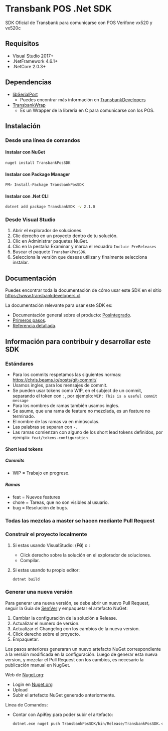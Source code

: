 # Transbank POS .Net SDK

SDK Oficial de Transbank para comunicarse con POS Verifone vx520 y vx520c

## Requisitos

- Visual Studio 2017+
- .NetFramework 4.6.1+
- .NetCore 2.0.3+

## Dependencias

- [libSerialPort](https://sigrok.org/wiki/Libserialport)
  - Puedes encontrar más información en [TransbankDevelopers](https://transbankdevelopers.cl/documentacion/posintegrado#libserialport)
- [TransbankWrap](https://github.com/TransbankDevelopers/transbank-pos-sdk-c)
  - Es un Wrapper de la librería en C para comunicarse con los POS.

## Instalación

### Desde una línea de comandos

#### Instalar con NuGet

```bash
nuget install TransbankPosSDK
```

#### Instalar con Package Manager

```bash
PM> Install-Package TransbankPosSDK
```

#### Instalar con .Net CLI

```bash
dotnet add package TransbankSDK -v 2.1.0
```

### Desde Visual Studio

1. Abrir el explorador de soluciones.
2. Clic derecho en un proyecto dentro de tu solución.
3. Clic en Administrar paquetes NuGet.
4. Clic en la pestaña Examinar y marca el recuadro `Incluir PreReleases`
5. Buscar el paquete `TransbankPosSDK`.
6. Selecciona la versión que deseas utilizar y finalmente selecciona instalar.

## Documentación

Puedes encontrar toda la documentación de cómo usar este SDK en el sitio <https://www.transbankdevelopers.cl>.

La documentación relevante para usar este SDK es:

- Documentación general sobre el producto: [PosIntegrado](https://transbankdevelopers.cl/producto/posintegrado).
- [Primeros pasos](https://transbankdevelopers.cl/documentacion/posintegrado).
- [Referencia detallada](https://transbankdevelopers.cl/referencia/posintegrado).

## Información para contribuir y desarrollar este SDK

### Estándares

- Para los commits respetamos las siguientes normas: <https://chris.beams.io/posts/git-commit/>
- Usamos ingles, para los mensajes de commit.
- Se pueden usar tokens como WIP, en el subject de un commit, separando el token con `:`, por ejemplo: `WIP: This is a useful commit message`
- Para los nombres de ramas también usamos ingles.
- Se asume, que una rama de feature no mezclada, es un feature no terminado.
- El nombre de las ramas va en minúsculas.
- Las palabras se separan con `-`.
- Las ramas comienzan con alguno de los short lead tokens definidos, por ejemplo: `feat/tokens-configuration`

#### Short lead tokens

##### Commits

- WIP = Trabajo en progreso.

##### Ramas

- feat = Nuevos features
- chore = Tareas, que no son visibles al usuario.
- bug = Resolución de bugs.

### Todas las mezclas a master se hacen mediante Pull Request

### Construir el proyecto localmente

1. Si estas usando VisualStudio: (**F6**) o :
    - Click derecho sobre la solución en el explorador de soluciones.
    - Compilar.
2. Si estas usando tu propio editor:

    ```bash
    dotnet build
    ```

### Generar una nueva versión

Para generar una nueva versión, se debe abrir un nuevo Pull Request, seguir la Guía de [SemVer](https://semver.org/) y empaquetar el artefacto NuGet:

1. Cambiar la configuración de la solución a Release.
2. Actualizar el numero de version.
3. Actualizar el Changelog con los cambios de la nueva version.
4. Click derecho sobre el proyecto.
5. Empaquetar.

Los pasos anteriores generaran un nuevo artefacto NuGet correspondiente a la versión modificada en la configuración.
Luego de generar esta nueva version, y mezclar el Pull Request con los cambios, es necesario la publicación manual en NugGet.

Web de [Nuget.org](https://www.nuget.org):

- Login en [Nuget.org](https://www.nuget.org)
- Upload
- Subir el artefacto NuGet generado anteriormente.

Linea de Comandos:

- Contar con ApiKey para poder subir el artefacto:

  ```bash
  dotnet.exe nuget push TransbankPosSDK/bin/Release/TransbankPosSDK.<version>.nupkg -k <APIKEY> -s https://api.nuget.org/v3/index.json
  ```
